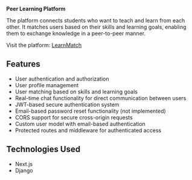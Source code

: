 **Peer Learning Platform**

The platform connects students who want to teach and learn from each other. It matches users based on their skills and learning goals, enabling them to exchange knowledge in a peer-to-peer manner.

Visit the platform: [LearnMatch](https://learnmatch.vercel.app/)

## Features

- User authentication and authorization
- User profile management
- User matching based on skills and learning goals
- Real-time chat functionality for direct communication between users
- JWT-based secure authentication system
- Email-based password reset functionality (not implemented)
- CORS support for secure cross-origin requests
- Custom user model with email-based authentication
- Protected routes and middleware for authenticated access

## Technologies Used

- Next.js
- Django